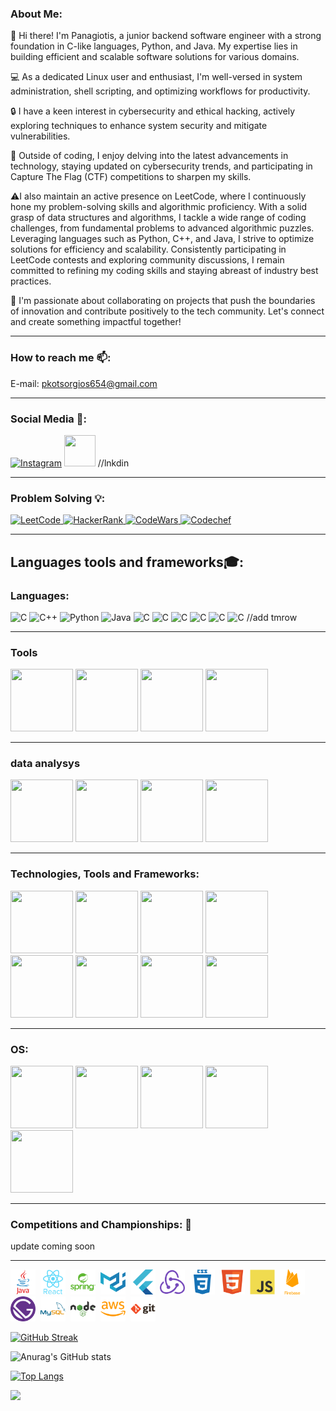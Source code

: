
### About Me:




👋 Hi there! I'm Panagiotis, a junior backend software engineer with a strong foundation in C-like languages, 
Python, and Java. My expertise lies in building efficient and scalable software solutions for various domains.

💻 As a dedicated Linux user and enthusiast, I'm well-versed in system administration,
shell scripting, and optimizing workflows for productivity.

🔒 I have a keen interest in cybersecurity and ethical hacking, 
actively exploring techniques to enhance system security and mitigate vulnerabilities.

🚀 Outside of coding, I enjoy delving into the latest advancements in technology, staying updated on cybersecurity trends,
and participating in Capture The Flag (CTF) competitions to sharpen my skills.

⚠️I also maintain an active presence on LeetCode, where I continuously hone my problem-solving skills and algorithmic proficiency.
With a solid grasp of data structures and algorithms, I tackle a wide range of coding challenges, from fundamental problems to advanced algorithmic puzzles. 
Leveraging languages such as Python, C++, and Java, I strive to optimize solutions for efficiency and scalability. 
Consistently participating in LeetCode contests and exploring community discussions, I remain committed to refining my coding skills and staying abreast of industry best practices. 

🌟 I'm passionate about collaborating on projects that push the boundaries of innovation and contribute positively to the tech community.
Let's connect and create something impactful together!


---




### How to reach me 📫:




E-mail: pkotsorgios654@gmail.com



---



<h3>Social Media 📡:</h3>




[![Instagram](https://github.com/PanagiotisKots/Personal/blob/main/insta.svg)](https://www.instagram.com/panagiotis_ko_?igsh=MwpzeW96Y25jbXBkNA==)   [<img src="https://github.com/PanagiotisKots/Personal/blob/main/youtube-svgrepo-com.svg" width="50" height="50">](https://www.youtube.com/channel/UCI1xEf0nqYKSUW0RldEkw9Q)  //lnkdin


---



<h3>Problem Solving 💡:</h3>




<a href="https://leetcode.com/Panagiotis_Kotsorgios/">
  <img src="https://github.com/PanagiotisKots/Personal/blob/main/leet.svg" alt="LeetCode" width="50" height="50">
</a>

<a href="https://www.hackerrank.com/profile/pkotsorgios654">
  <img src="https://github.com/PanagiotisKots/Personal/blob/main/hackerrank.svg" alt="HackerRank" width="50" height="50">
</a>


<a href="https://www.codewars.com/users/Panagiotis_Kotsorgios">
  <img src="https://github.com/PanagiotisKots/Personal/blob/main/codewars-svgrepo-com.svg" alt="CodeWars" width="50" height="50">
</a>



<a href="https://www.codechef.com/users/pkotsorgios654">
  <img src="https://github.com/PanagiotisKots/Personal/blob/main/codechef.svg" alt="Codechef" width="50" height="50">
</a>



---

<h2>Languages tools and frameworks🎓:</h2>




<h3>Languages:</h3>

<img src="https://github.com/PanagiotisKots/Personal/raw/main/c.svg" alt="C" width="70" height="70">    <img src="https://github.com/PanagiotisKots/Personal/raw/main/cpp.svg" alt="C++" width="70" height="70">    <img src="https://github.com/PanagiotisKots/Personal/raw/main/python.svg" alt="Python" width="75" height="75">    <img src="https://github.com/PanagiotisKots/Personal/raw/main/java.svg" alt="Java" width="80" height="80">     <img src="https://github.com/PanagiotisKots/Personal/blob/main/mysql-logo-svgrepo-com.svg" alt="C" width="70" height="70">    <img src="https://github.com/PanagiotisKots/Personal/blob/main/html.svg" alt="C" width="70" height="70">    <img src="https://github.com/PanagiotisKots/Personal/blob/main/css.svg" alt="C" width="70" height="70">      <img src="https://github.com/PanagiotisKots/Personal/blob/main/javascript-1.svg" alt="C" width="70" height="70">      <img src="https://github.com/PanagiotisKots/Personal/blob/main/Pascal%20(PASC).svg" alt="C" width="70" height="70">     <img src="https://github.com/PanagiotisKots/Personal/blob/main/arduino.svg" alt="C" width="70" height="70">   //add tmrow


---



<h3>Tools</h3>

<img src="https://github.com/PanagiotisKots/Personal/blob/main/vscode.svg" width="100" height="100">     <img src="https://github.com/PanagiotisKots/Personal/blob/main/intelli.svg" width="100" height="100">     <img src="https://github.com/PanagiotisKots/Personal/blob/main/dev.webp" width="100" height="100">     <img src="https://github.com/PanagiotisKots/Personal/blob/main/git.png" width="100" height="100">


---



### data analysys 




<img src="https://github.com/PanagiotisKots/Personal/blob/main/node.svg" width="100" height="100">     <img src="https://github.com/PanagiotisKots/Personal/blob/main/mysql-logo-svgrepo-com.svg" width="100" height="100">     <img src="https://github.com/PanagiotisKots/Personal/blob/main/sqllite.svg" width="100" height="100">          <img src="https://github.com/PanagiotisKots/Personal/blob/main/postgres.png" width="100" height="100"> 


---



<h3>Technologies, Tools and Frameworks:</h3>

<img src="https://github.com/PanagiotisKots/Personal/blob/main/boost.png" width="100" height="100">      <img src="https://github.com/PanagiotisKots/Personal/blob/main/django.jpg" width="100" height="100">      <img src="https://github.com/PanagiotisKots/Personal/blob/main/flask.png" width="100" height="100">      <img src="https://github.com/PanagiotisKots/Personal/blob/main/opencv.webp" width="100" height="100">       <img src="https://github.com/PanagiotisKots/Personal/blob/main/openssl.png" width="100" height="100">       <img src="https://github.com/PanagiotisKots/Personal/blob/main/pytorch.png" width="100" height="100">        <img src="https://github.com/PanagiotisKots/Personal/blob/main/qt.png" width="100" height="100">       <img src="https://github.com/PanagiotisKots/Personal/blob/main/virtualbox.jpg" width="100" height="100">   



---



<h3>OS:</h3>




 <img src="https://github.com/PanagiotisKots/Personal/blob/main/arch.svg" width="100" height="100">       <img src="https://github.com/PanagiotisKots/Personal/blob/main/kali.svg" width="100" height="100">        <img src="https://github.com/PanagiotisKots/Personal/blob/main/ubuntu.svg" width="100" height="100">        <img src="https://github.com/PanagiotisKots/Personal/blob/main/linux.svg" width="100" height="100">        <img src="https://github.com/PanagiotisKots/Personal/blob/main/windows.svg" width="100" height="100">   




---




<h3>Competitions and Championships: 🥇</h3>

update coming soon


---



<div>
  <img src="https://github.com/devicons/devicon/blob/master/icons/java/java-original-wordmark.svg" title="Java" alt="Java" width="40" height="40"/>&nbsp;
  <img src="https://github.com/devicons/devicon/blob/master/icons/react/react-original-wordmark.svg" title="React" alt="React" width="40" height="40"/>&nbsp;
  <img src="https://github.com/devicons/devicon/blob/master/icons/spring/spring-original-wordmark.svg" title="Spring" alt="Spring" width="40" height="40"/>&nbsp;
  <img src="https://github.com/devicons/devicon/blob/master/icons/materialui/materialui-original.svg" title="Material UI" alt="Material UI" width="40" height="40"/>&nbsp;
  <img src="https://github.com/devicons/devicon/blob/master/icons/flutter/flutter-original.svg" title="Flutter" alt="Flutter" width="40" height="40"/>&nbsp;
  <img src="https://github.com/devicons/devicon/blob/master/icons/redux/redux-original.svg" title="Redux" alt="Redux " width="40" height="40"/>&nbsp;
  <img src="https://github.com/devicons/devicon/blob/master/icons/css3/css3-plain-wordmark.svg"  title="CSS3" alt="CSS" width="40" height="40"/>&nbsp;
  <img src="https://github.com/devicons/devicon/blob/master/icons/html5/html5-original.svg" title="HTML5" alt="HTML" width="40" height="40"/>&nbsp;
  <img src="https://github.com/devicons/devicon/blob/master/icons/javascript/javascript-original.svg" title="JavaScript" alt="JavaScript" width="40" height="40"/>&nbsp;
  <img src="https://github.com/devicons/devicon/blob/master/icons/firebase/firebase-plain-wordmark.svg" title="Firebase" alt="Firebase" width="40" height="40"/>&nbsp;
  <img src="https://github.com/devicons/devicon/blob/master/icons/gatsby/gatsby-original.svg" title="Gatsby"  alt="Gatsby" width="40" height="40"/>&nbsp;
  <img src="https://github.com/devicons/devicon/blob/master/icons/mysql/mysql-original-wordmark.svg" title="MySQL"  alt="MySQL" width="40" height="40"/>&nbsp;
  <img src="https://github.com/devicons/devicon/blob/master/icons/nodejs/nodejs-original-wordmark.svg" title="NodeJS" alt="NodeJS" width="40" height="40"/>&nbsp;
  <img src="https://github.com/devicons/devicon/blob/master/icons/amazonwebservices/amazonwebservices-plain-wordmark.svg" title="AWS" alt="AWS" width="40" height="40"/>&nbsp;
  <img src="https://github.com/devicons/devicon/blob/master/icons/git/git-original-wordmark.svg" title="Git" **alt="Git" width="40" height="40"/>
</div>




[![GitHub Streak](https://streak-stats.demolab.com/?user=PanagiotisKots&theme=dark&background=000000)](https://git.io/streak-stats)




![Anurag's GitHub stats](https://github-readme-stats.vercel.app/api?username=PanagiotisKots&show_icons=true&theme=radical)


[![Top Langs](https://github-readme-stats.vercel.app/api/top-langs/?username=PanagiotisKots&layout=compact&theme=vision-friendly-dark)](https://github.com/anuraghazra/github-readme-stats)

  

![](https://komarev.com/ghpvc/?username=PanagiotisKots&color=red&style=for-the-badge)









